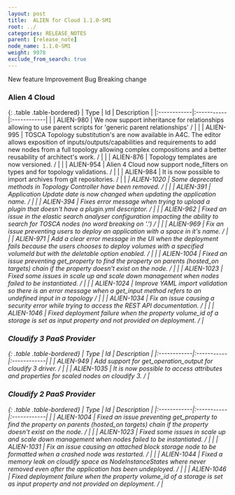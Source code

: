 ```yaml
---
layout: post
title:  ALIEN for Cloud 1.1.0-SM1
root: ../
categories: RELEASE_NOTES
parent: [release_note]
node_name: 1.1.0-SM1
weight: 9978
exclude_from_search: true
---
```





<i class="fa fa-plus text-success"></i> New feature <i class="fa fa-level-up text-primary"></i> Improvement  <i class="fa fa-bug text-danger"></i> Bug <i class="fa fa-exclamation-triangle text-warning"></i> Breaking change


### Alien 4 Cloud



  {: .table .table-bordered}
  | Type        | Id         | Description |
  |:------------|:-----------|:------------|
    |  <i class="fa fa-plus text-success"></i> | ALIEN-980 | We now support inheritance for relationships allowing to use parent scripts for 'generic parent relationships' /  |
    |  <i class="fa fa-plus text-success"></i> | ALIEN-995 | TOSCA Topology substitution's are now available in A4C. The editor allows exposition of inputs/outputs/capabilities and requirements to add new nodes from a full topology allowing complex compositions and a better reusability of architect's work. /  |
    |  <i class="fa fa-plus text-success"></i> | ALIEN-876 | Topology templates are now versioned. /  |
    |  <i class="fa fa-plus text-success"></i> | ALIEN-954 | Alien 4 Cloud now support node_filters on types and for topology validations. /  |
    |  <i class="fa fa-plus text-success"></i> | ALIEN-984 | It is now possible to import archives from git repositories. /  |
      |  <i class="fa fa-exclamation-triangle text-warning">  <i class="fa fa-level-up text-primary"></i> | ALIEN-1020 | Some deprecated methods in Topology Controller have been removed. /  |
      |  <i class="fa fa-bug text-danger"></i> | ALIEN-391 | Application Update date is now changed when updating the application name. /  |
    |  <i class="fa fa-bug text-danger"></i> | ALIEN-394 | Fixes error message when trying to upload a plugin that doesn't have a plugin.yml descriptor. /  |
    |  <i class="fa fa-bug text-danger"></i> | ALIEN-962 | Fixed an issue in the elastic search analyser configuration impacting the ability to search for TOSCA nodes (no word breaking on  '.') /  |
    |  <i class="fa fa-bug text-danger"></i> | ALIEN-969 | Fix an issue preventing users to deploy an application with a space in it's name. /  |
    |  <i class="fa fa-bug text-danger"></i> | ALIEN-971 | Add a clear error message in the UI when the deployment fails because the users chooses to deploy volumes with a specified volumeId but with the deletable option enabled. /  |
    |  <i class="fa fa-bug text-danger"></i> | ALIEN-1004 | Fixed an issue preventing get_property to find the property on parents (hosted_on targets) chain if the property doesn't exist on the node. /  |
    |  <i class="fa fa-bug text-danger"></i> | ALIEN-1023 | Fixed some issues in scale up and scale down management when nodes failed to be instantiated. /  |
    |  <i class="fa fa-bug text-danger"></i> | ALIEN-1024 | Improve YAML import validation so there is an error message when a get_input method refers to an undefined input in a topology /  |
    |  <i class="fa fa-bug text-danger"></i> | ALIEN-1034 | Fix an issue causing a security error while trying to access the REST API documentation. /  |
    |  <i class="fa fa-bug text-danger"></i> | ALIEN-1046 | Fixed deployment failure when the property volume_id of a storage is set as input property and not provided on deployment. /  |
  


### Cloudify 3 PaaS Provider



  {: .table .table-bordered}
  | Type        | Id         | Description |
  |:------------|:-----------|:------------|
    |  <i class="fa fa-plus text-success"></i> | ALIEN-949 | Add support for get_operation_output for cloudify 3 driver. /  |
    |  <i class="fa fa-plus text-success"></i> | ALIEN-1035 | It is now possible to access attributes and properties for scaled nodes on cloudify 3. /  |
      


### Cloudify 2 PaaS Provider



  {: .table .table-bordered}
  | Type        | Id         | Description |
  |:------------|:-----------|:------------|
        |  <i class="fa fa-bug text-danger"></i> | ALIEN-1004 | Fixed an issue preventing get_property to find the property on parents (hosted_on targets) chain if the property doesn't exist on the node. /  |
    |  <i class="fa fa-bug text-danger"></i> | ALIEN-1023 | Fixed some issues in scale up and scale down management when nodes failed to be instantiated. /  |
    |  <i class="fa fa-bug text-danger"></i> | ALIEN-1031 | Fix an issue causing an attached block storage node to be formatted when a crashed node was restarted. /  |
    |  <i class="fa fa-bug text-danger"></i> | ALIEN-1044 | Fixed a memory leak on cloudify space as NodeInstanceStates where never removed even after the application has been undeployed. /  |
    |  <i class="fa fa-bug text-danger"></i> | ALIEN-1046 | Fixed deployment failure when the property volume_id of a storage is set as input property and not provided on deployment. /  |
  

